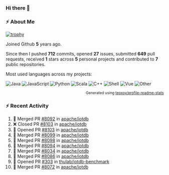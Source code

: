 ### Hi there 👋

### :zap: About Me

[![trophy](https://github-profile-trophy.vercel.app/?username=HTHou&theme=onedark)](https://github.com/ryo-ma/github-profile-trophy)
   
Joined Github **5** years ago.

Since then I pushed **712** commits, opened **27** issues, submitted **649** pull requests, received **1** stars across **5** personal projects and contributed to **7** public repositories.

Most used languages across my projects:

![Java](https://img.shields.io/static/v1?style=flat-square&label=%E2%A0%80&color=555&labelColor=%23b07219&message=Java%EF%B8%B194.4%25)
![JavaScript](https://img.shields.io/static/v1?style=flat-square&label=%E2%A0%80&color=555&labelColor=%23f1e05a&message=JavaScript%EF%B8%B11.4%25)
![Python](https://img.shields.io/static/v1?style=flat-square&label=%E2%A0%80&color=555&labelColor=%233572A5&message=Python%EF%B8%B10.7%25)
![Scala](https://img.shields.io/static/v1?style=flat-square&label=%E2%A0%80&color=555&labelColor=%23c22d40&message=Scala%EF%B8%B10.6%25)
![C++](https://img.shields.io/static/v1?style=flat-square&label=%E2%A0%80&color=555&labelColor=%23f34b7d&message=C%2B%2B%EF%B8%B10.6%25)
![Shell](https://img.shields.io/static/v1?style=flat-square&label=%E2%A0%80&color=555&labelColor=%2389e051&message=Shell%EF%B8%B10.4%25)
![Vue](https://img.shields.io/static/v1?style=flat-square&label=%E2%A0%80&color=555&labelColor=%2341b883&message=Vue%EF%B8%B10.3%25)
![Other](https://img.shields.io/static/v1?style=flat-square&label=%E2%A0%80&color=555&labelColor=%23ededed&message=Other%EF%B8%B11.2%25)

<p align="right"><sub>Generated using <a href="https://github.com/marketplace/actions/profile-readme-stats">teoxoy/profile-readme-stats</a></sub></p>


<!--![](https://github.com/HTHou/HTHou/blob/output/github-contribution-grid-snake.svg)-->

<!--![Haonan Hou's github stats](https://github-readme-stats.vercel.app/api?username=HTHou&count_private=true&show_icons=true&theme=onedark)-->

<!--![Haonan Hou's wakatime stats](https://github-readme-stats.vercel.app/api/wakatime?username=HTHou&layout=compact&theme=onedark)-->

<!--![Top Langs](https://github-readme-stats.vercel.app/api/top-langs/?username=HTHou&theme=onedark&layout=compact)-->

### :zap: Recent Activity
<!--START_SECTION:activity-->
1. 🎉 Merged PR [#8092](https://github.com/apache/iotdb/pull/8092) in [apache/iotdb](https://github.com/apache/iotdb)
2. ❌ Closed PR [#8103](https://github.com/apache/iotdb/pull/8103) in [apache/iotdb](https://github.com/apache/iotdb)
3. 💪 Opened PR [#8103](https://github.com/apache/iotdb/pull/8103) in [apache/iotdb](https://github.com/apache/iotdb)
4. 🎉 Merged PR [#8099](https://github.com/apache/iotdb/pull/8099) in [apache/iotdb](https://github.com/apache/iotdb)
5. 🎉 Merged PR [#8098](https://github.com/apache/iotdb/pull/8098) in [apache/iotdb](https://github.com/apache/iotdb)
6. 🎉 Merged PR [#8094](https://github.com/apache/iotdb/pull/8094) in [apache/iotdb](https://github.com/apache/iotdb)
7. 🎉 Merged PR [#8034](https://github.com/apache/iotdb/pull/8034) in [apache/iotdb](https://github.com/apache/iotdb)
8. 🎉 Merged PR [#8086](https://github.com/apache/iotdb/pull/8086) in [apache/iotdb](https://github.com/apache/iotdb)
9. 💪 Opened PR [#303](https://github.com/thulab/iotdb-benchmark/pull/303) in [thulab/iotdb-benchmark](https://github.com/thulab/iotdb-benchmark)
10. 🎉 Merged PR [#8072](https://github.com/apache/iotdb/pull/8072) in [apache/iotdb](https://github.com/apache/iotdb)
<!--END_SECTION:activity-->

<!--
**HTHou/HTHou** is a ✨ _special_ ✨ repository because its `README.md` (this file) appears on your GitHub profile.

Here are some ideas to get you started:

- 🔭 I’m currently working on ...
- 🌱 I’m currently learning ...
- 👯 I’m looking to collaborate on ...
- 🤔 I’m looking for help with ...
- 💬 Ask me about ...
- 📫 How to reach me: ...
- 😄 Pronouns: ...
- ⚡ Fun fact: ...
-->
